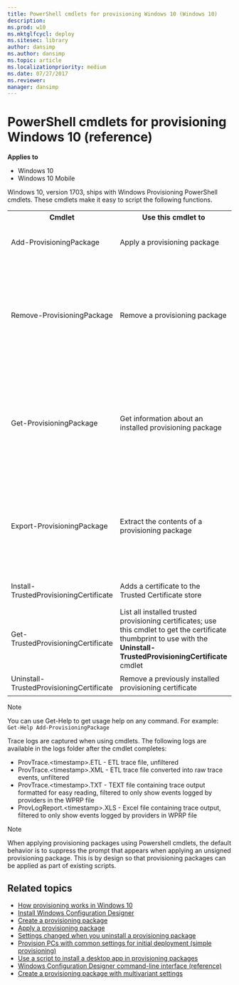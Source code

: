 ```yaml
---
title: PowerShell cmdlets for provisioning Windows 10 (Windows 10)
description: 
ms.prod: w10
ms.mktglfcycl: deploy
ms.sitesec: library
author: dansimp
ms.author: dansimp
ms.topic: article
ms.localizationpriority: medium
ms.date: 07/27/2017
ms.reviewer: 
manager: dansimp
---
```


# PowerShell cmdlets for provisioning Windows 10 (reference)


**Applies to**

- Windows 10
- Windows 10 Mobile

Windows 10, version 1703, ships with Windows Provisioning PowerShell cmdlets. These cmdlets make it easy to script the following functions.



<table><tr><th>Cmdlet</th><th>Use this cmdlet to</th><th>Syntax</th></tr>
<tr><td>Add-ProvisioningPackage</td><td> Apply a provisioning package</td><td><code>Add-ProvisioningPackage [-Path] &lt;string&gt; [-ForceInstall] [-LogsFolder &lt;string&gt;] [-QuietInstall] [-WprpFile &lt;string&gt;] [&lt;CommonParameters&gt;]</code></td></tr>
<tr><td rowspan="3">Remove-ProvisioningPackage</td><td rowspan="3">Remove a provisioning package</td><td>   <code>Remove-ProvisioningPackage -PackageId &lt;string&gt; [-LogsFolder &lt;string&gt;] [-WprpFile &lt;string&gt;]  [&lt;CommonParameters&gt;]</code> </td></tr><tr><td> <code>Remove-ProvisioningPackage -Path &lt;string&gt; [-LogsFolder &lt;string&gt;] [-WprpFile &lt;string&gt;]  [&lt;CommonParameters&gt;]</code> </td></tr><tr><td> <code>Remove-ProvisioningPackage -AllInstalledPackages [-LogsFolder &lt;string&gt;] [-WprpFile &lt;string&gt;]  [&lt;CommonParameters&gt;]</code> </td></tr>
<tr><td rowspan="3">Get-ProvisioningPackage </td><td rowspan="3">   Get information about an installed provisioning package </td><td> <code>Get-ProvisioningPackage -PackageId &lt;string&gt; [-LogsFolder &lt;string&gt;] [-WprpFile &lt;string&gt;]  [&lt;CommonParameters&gt;]</code> </td></tr><tr><td><code>Get-ProvisioningPackage -Path &lt;string&gt; [-LogsFolder &lt;string&gt;] [-WprpFile &lt;string&gt;] [&lt;CommonParameters&gt;]</code> </td></tr><tr><td> <code>Get-ProvisioningPackage -AllInstalledPackages [-LogsFolder &lt;string&gt;] [-WprpFile &lt;string&gt;]  [&lt;CommonParameters&gt;]</code> </td></tr>
<tr><td rowspan="2"> Export-ProvisioningPackage</td><td rowspan="2">    Extract the contents of a provisioning package</td><td> <code>Export-ProvisioningPackage -PackageId &lt;string&gt; -OutputFolder &lt;string&gt; [-Overwrite] [-AnswerFileOnly] [-LogsFolder &lt;string&gt;] [-WprpFile &lt;string&gt;]  [&lt;CommonParameters&gt;]</code> </td></tr><tr><td> <code>Export-ProvisioningPackage -Path &lt;string&gt; -OutputFolder &lt;string&gt; [-Overwrite] [-AnswerFileOnly] [-LogsFolder &lt;string&gt;] [-WprpFile &lt;string&gt;]  [&lt;CommonParameters&gt;]</code> </td></tr>
<tr><td> Install-TrustedProvisioningCertificate </td><td>   Adds a certificate to the Trusted Certificate store </td><td><code>Install-TrustedProvisioningCertificate &lt;path to local certificate file on disk&gt;</code>  </td></tr>
<tr><td>Get-TrustedProvisioningCertificate</td><td> List all installed trusted provisioning certificates; use this cmdlet to get the certificate thumbprint to use with the <strong>Uninstall-TrustedProvisioningCertificate</strong> cmdlet</td><td><code>Get-TrustedProvisioningCertificate</code></td></tr>
<tr><td>Uninstall-TrustedProvisioningCertificate </td><td> Remove a previously installed provisioning certificate</td><td><code>Uninstall-TrustedProvisioningCertificate &lt;thumbprint&gt;</code></td></tr>
</table>	

>[!NOTE]
> You can use Get-Help to get usage help on any command. For example: `Get-Help Add-ProvisioningPackage`

Trace logs are captured when using cmdlets. The following logs are available in the logs folder after the cmdlet completes: 

- ProvTrace.&lt;timestamp&gt;.ETL - ETL trace file, unfiltered
- ProvTrace.&lt;timestamp&gt;.XML - ETL trace file converted into raw trace events, unfiltered
- ProvTrace.&lt;timestamp&gt;.TXT - TEXT file containing trace output formatted for easy reading, filtered to only show events logged by providers in the WPRP file
- ProvLogReport.&lt;timestamp&gt;.XLS - Excel file containing trace output, filtered to only show events logged by providers in WPRP file



>[!NOTE]
>When applying provisioning packages using Powershell cmdlets, the default behavior is to suppress the prompt that appears when applying an unsigned provisioning package. This is by design so that provisioning packages can be applied as part of existing scripts.


## Related topics

- [How provisioning works in Windows 10](provisioning-how-it-works.md)
- [Install Windows Configuration Designer](provisioning-install-icd.md)
- [Create a provisioning package](provisioning-create-package.md)
- [Apply a provisioning package](provisioning-apply-package.md)
- [Settings changed when you uninstall a provisioning package](provisioning-uninstall-package.md)
- [Provision PCs with common settings for initial deployment (simple provisioning)](provision-pcs-for-initial-deployment.md)
- [Use a script to install a desktop app in provisioning packages](provisioning-script-to-install-app.md)
- [Windows Configuration Designer command-line interface (reference)](provisioning-command-line.md)
- [Create a provisioning package with multivariant settings](provisioning-multivariant.md)





 

 





